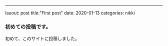 ---
lauout: post
title:"First post"
date: 2020-01-13
categories: nikki

### 初めての投稿です。

初めて、このサイトに投稿しました。

